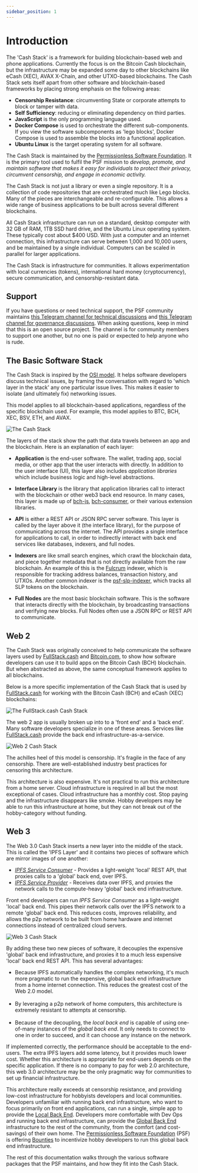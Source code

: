 ```yaml
---
sidebar_position: 1
---
```


# Introduction

The 'Cash Stack' is a framework for building blockchain-based web and phone applications. Currently the focus is on the Bitcoin Cash blockchain, but the infrastructure may be expanded some day to other blockchains like eCash (XEC), AVAX X-Chain, and other UTXO-based blockchains. The Cash Stack sets itself apart from other software and blockchain-based frameworks by placing strong emphasis on the following areas:

- **Censorship Resistance**: circumventing State or corporate attempts to block or tamper with data.
- **Self Sufficiency**: reducing or eliminating dependency on third parties.
- **JavaScript** is the only programming language used.
- **Docker Compose** is used to orchestrate the different sub-components. If you view the software subcomponents as 'lego blocks', Docker Compose is used to assemble the blocks into a functional application.
- **Ubuntu Linux** is the target operating system for all software.

The Cash Stack is maintained by the [Permissionless Software Foundation](https://psfoundation.info). It is the primary tool used to fulfil the PSF mission to *develop, promote, and maintain software that makes it easy for individuals to protect their privacy, circumvent censorship, and engage in economic activity.*

The Cash Stack is not just a library or even a single repository. It is a collection of code repositories that are orchestrated much like Lego blocks. Many of the pieces are interchangeable and re-configurable. This allows a wide range of business applications to be built across several different blockchains.

All Cash Stack infrastructure can run on a standard, desktop computer with 32 GB of RAM, 1TB SSD hard drive, and the Ubuntu Linux operating system. These typically cost about $400 USD. With just a computer and an internet connection, this infrastructure can serve between 1,000 and 10,000 users, and be maintained by a single individual. Computers can be scaled in parallel for larger applications.

The Cash Stack is infrastructure for communities. It allows experimentation with local currencies (tokens), international hard money (cryptocurrency), secure communication, and censorship-resistant data.

## Support

If you have questions or need technical support, the PSF community maintains [this Telegram channel for technical discussions](https://t.me/bch_js_toolkit) and [this Telegram channel for governance discussions](https://t.me/permissionless_software). When asking questions, keep in mind that this is an open source project. The channel is for community members to support one another, but no one is paid or expected to help anyone who is rude.

## The Basic Software Stack

The Cash Stack is inspired by the [OSI model](https://www.bmc.com/blogs/osi-model-7-layers/). It helps software developers discuss technical issues, by framing the conversation with regard to 'which layer in the stack' any one particular issue lives. This makes it easier to isolate (and ultimately fix) networking issues.

This model applies to all blockchain-based applications, regardless of the specific blockchain used. For example, this model applies to BTC, BCH, XEC, BSV, ETH, and AVAX.


![The Cash Stack](./img/cash-stack-rough.png)

The layers of the stack show the path that data travels between an app and the blockchain. Here is an explanation of each layer:

- **Application** is the end-user software. The wallet, trading app, social media, or other app that the user interacts with directly. In addition to the user interface (UI), this layer also includes *application libraries* which include business logic and high-level abstractions.

- **Interface Library** is the library that application libraries call to interact with the blockchain or other web3 back end resource. In many cases, this layer is made up of [bch-js](https://www.npmjs.com/package/@psf/bch-js), [bch-consumer](https://www.npmjs.com/package/bch-consumer), or their various extension libraries.

- **API** is either a REST API or JSON RPC server software. This layer is called by the layer above it (the interface library), for the purpose of communicating across the internet. The API provides a single interface for applications to call, in order to indirectly interact with back end services like databases, indexers, and full nodes.

- **Indexers** are like small search engines, which crawl the blockchain data, and piece together metadata that is not directly available from the raw blockchain. An example of this is the [Fulcrum](https://github.com/Permissionless-Software-Foundation/docker-fulcrum) indexer, which is responsible for tracking address balances, transaction history, and UTXOs. Another common indexer is the [psf-slp-indexer](https://github.com/Permissionless-Software-Foundation/psf-slp-indexer), which tracks all SLP tokens on the blockchain.

- **Full Nodes** are the most basic blockchain software. This is the software that interacts directly with the blockchain, by broadcasting transactions and verifying new blocks. Full Nodes often use a JSON RPC or REST API to communicate.

## Web 2

The Cash Stack was originally conceived to help communicate the software layers used by [FullStack.cash](https://fullstack.cash) and [Bitcoin.com](https://bitcoin.com/), to show how software developers can use it to build apps on the Bitcoin Cash (BCH) blockchain. But when abstracted as above, the same conceptual framework applies to all blockchains.

Below is a more specific implementation of the Cash Stack that is used by [FullStack.cash](https://fullstack.cash) for working with the Bitcoin Cash (BCH) and eCash (XEC) blockchains:

![The FullStack.cash Cash Stack](./img/cash-stack-annotated.png)

The web 2 app is usually broken up into to a 'front end' and a 'back end'. Many software developers specialize in one of these areas. Services like [FullStack.cash](https://fullstack.cash) provide the back end infrastructure-as-a-service.

![Web 2 Cash Stack](./img/cash-stack-web-2.png)

The achilles heel of this model is censorship. It's fragile in the face of any censorship. There are well-established industry best practices for censoring this architecture.

This architecture is also expensive. It's not practical to run this architecture from a home server. Cloud infrastructure is required in all but the most exceptional of cases. Cloud infrastructure has a monthly cost. Stop paying and the infrastructure disappears like smoke. Hobby developers may be able to run this infrastructure at home, but they can not break out of the hobby-category without funding.

## Web 3

The Web 3.0 Cash Stack inserts a new layer into the middle of the stack. This is called the 'IPFS Layer' and it contains two pieces of software which are mirror images of one another:

- *[IPFS Service Consumer](/docs/local-back-end/ipfs-bch-wallet-consumer)* - Provides a light-weight 'local' REST API, that proxies calls to a 'global' back end, over IPFS.
- *[IPFS Service Provider](/docs/global-back-end/ipfs-bch-wallet-service)* - Receives data over IPFS, and proxies the network calls to the compute-heavy 'global' back end infrastructure.

Front end developers can run *IPFS Service Consumer* as a light-weight 'local' back end. This pipes their network calls over the IPFS network to a remote 'global' back end. This reduces costs, improves reliability, and allows the p2p network to be built from home hardware and internet connections instead of centralized cloud servers.

![Web 3 Cash Stack](./img/web-3-cash-stack.png)

By adding these two new pieces of software, it decouples the expensive 'global' back end infrastructure, and proxies it to a much less expensive 'local' back end REST API. This has several advantages:

- Because IPFS automatically handles the complex networking, it's much more pragmatic to run the expensive, global back end infrastructure from a home internet connection. This reduces the greatest cost of the Web 2.0 model.<br /><br />
- By leveraging a p2p network of home computers, this architecture is extremely resistant to attempts at censorship.<br /><br />
- Because of the decoupling, the _local back end_ is capable of using one-of-many instances of the _global back end_. It only needs to connect to one in order to succeed, and it can choose any instance on the network.

If implemented correctly, the performance should be acceptable to the end-users. The extra IPFS layers add some latency, but it provides much lower cost. Whether this architecture is appropriate for end-users depends on the specific application. If there is no company to pay for web 2.0 architecture, this web 3.0 architecture may be the only pragmatic way for communities to set up financial infrastructure.

This architecture really exceeds at censorship resistance, and providing low-cost infrastructure for hobbyists developers and local communities. Developers unfamiliar with running back end infrastructure, who want to focus primarily on front end applications, can run a single, simple app to provide the [Local Back End](/docs/local-back-end). Developers more comfortable with Dev Ops and running back end infrastructure, can provide the [Global Back End](/docs/global-back-end) infrastructure to the rest of the community, from the comfort (and cost-savings) of their own home. The [Permissionless Software Foundation](https://psfoundation.info) (PSF) is offering [Bounties](https://github.com/Permissionless-Software-Foundation/bounties) to incentivize hobby developers to run this global back end infrastructure.

The rest of this documentation walks through the various software packages that the PSF maintains, and how they fit into the Cash Stack.
